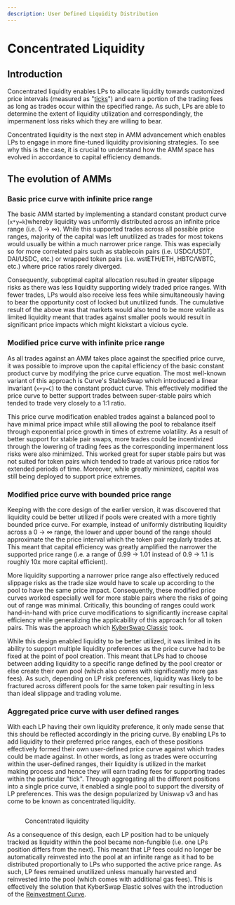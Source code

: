 ```yaml
---
description: User Defined Liquidity Distribution
---
```


# Concentrated Liquidity

## Introduction

Concentrated liquidity enables LPs to allocate liquidity towards customized price intervals (measured as "[ticks](tick-range-mechanism.md)") and earn a portion of the trading fees as long as trades occur within the specified range. As such, LPs are able to determine the extent of liquidity utilization and correspondingly, the impermanent loss risks which they are willing to bear.

Concentrated liquidity is the next step in AMM advancement which enables LPs to engage in more fine-tuned liquidity provisioning strategies. To see why this is the case, it is crucial to understand how the AMM space has evolved in accordance to capital efficiency demands.

## The evolution of AMMs

### Basic price curve with infinite price range&#x20;

The basic AMM started by implementing a standard constant product curve (`x*y=k`)whereby liquidity was uniformly distributed across an infinite price range (i.e. 0 → ∞). While this supported trades across all possible price ranges, majority of the capital was left unutilized as trades for most tokens would usually be within a much narrower price range. This was especially so for more correlated pairs such as stablecoin pairs (i.e. USDC/USDT, DAI/USDC, etc.) or wrapped token pairs (i.e. wstETH/ETH, HBTC/WBTC, etc.) where price ratios rarely diverged.&#x20;

Consequently, suboptimal capital allocation resulted in greater slippage risks as there was less liquidity supporting widely traded price ranges. With fewer trades, LPs would also receive less fees while simultaneously having to bear the opportunity cost of locked but unutilized funds. The cumulative result of the above was that markets would also tend to be more volatile as limited liquidity meant that trades against smaller pools would result in significant price impacts which might kickstart a vicious cycle.

### Modified price curve with infinite price range

As all trades against an AMM takes place against the specified price curve, it was possible to improve upon the capital efficiency of the basic constant product curve by modifying the price curve equation. The most well-known variant of this approach is Curve's StableSwap which introduced a linear invariant (`x+y=C`) to the constant product curve. This effectively modified the price curve to better support trades between super-stable pairs which tended to trade very closely to a 1:1 ratio.

This price curve modification enabled trades against a balanced pool to have minimal price impact while still allowing the pool to rebalance itself through exponential price growth in times of extreme volatility. As a result of better support for stable pair swaps, more trades could be incentivized through the lowering of trading fees as the corresponding impermanent loss risks were also minimized. This worked great for super stable pairs but was not suited for token pairs which tended to trade at various price ratios for extended periods of time. Moreover, while greatly minimized, capital was still being deployed to support price extremes.

### Modified price curve with bounded price range

Keeping with the core design of the earlier version, it was discovered that liquidity could be better utilized if pools were created with a more tightly bounded price curve. For example, instead of uniformly distributing liquidity across a 0 → ∞ range, the lower and upper bound of the range should approximate the the price interval which the token pair regularly trades at. This meant that capital efficiency was greatly amplified the narrower the supported price range (i.e. a range of 0.99 → 1.01 instead of 0.9 → 1.1 is roughly 10x more capital efficient).

More liquidity supporting a narrower price range also effectively reduced slippage risks as the trade size would have to scale up according to the pool to have the same price impact. Consequently, these modified price curves worked especially well for more stable pairs where the risks of going out of range was minimal. Critically, this bounding of ranges could work hand-in-hand with price curve modifications to significantly increase capital efficiency while generalizing the applicability of this approach for all token pairs. This was the approach which [KyberSwap Classic](../../kyberswap-classic/) took.

While this design enabled liquidity to be better utilized, it was limited in its ability to support multiple liquidity preferences as the price curve had to be fixed at the point of pool creation. This meant that LPs had to choose between adding liquidity to a specific range defined by the pool creator or else create their own pool (which also comes with significantly more gas fees). As such, depending on LP risk preferences, liquidity was likely to be fractured across different pools for the same token pair resulting in less than ideal slippage and trading volume.

### Aggregated price curve with user defined ranges

With each LP having their own liquidity preference, it only made sense that this should be reflected accordingly in the pricing curve. By enabling LPs to add liquidity to their preferred price ranges, each of these positions effectively formed their own user-defined price curve against which trades could be made against. In other words, as long as trades were occurring within the user-defined ranges, their liquidity is utilized in the market making process and hence they will earn trading fees for supporting trades within the particular "tick". Through aggregating all the different positions into a single price curve, it enabled a single pool to support the diversity of LP preferences. This was the design popularized by Uniswap v3 and has come to be known as concentrated liquidity.

<figure><img src="https://i.imgur.com/I3Y57hd.png" alt=""><figcaption><p>Concentrated liquidity</p></figcaption></figure>

As a consequence of this design, each LP position had to be uniquely tracked as liquidity within the pool became non-fungible (i.e. one LPs position differs from the next). This meant that LP fees could no longer be automatically reinvested into the pool at an infinite range as it had to be distributed proportionally to LPs who supported the active price range. As such, LP fees remained unutilized unless manually harvested and reinvested into the pool (which comes with additional gas fees). This is effectively the solution that KyberSwap Elastic solves with the introduction of the [Reinvestment Curve](reinvestment-curve.md).
